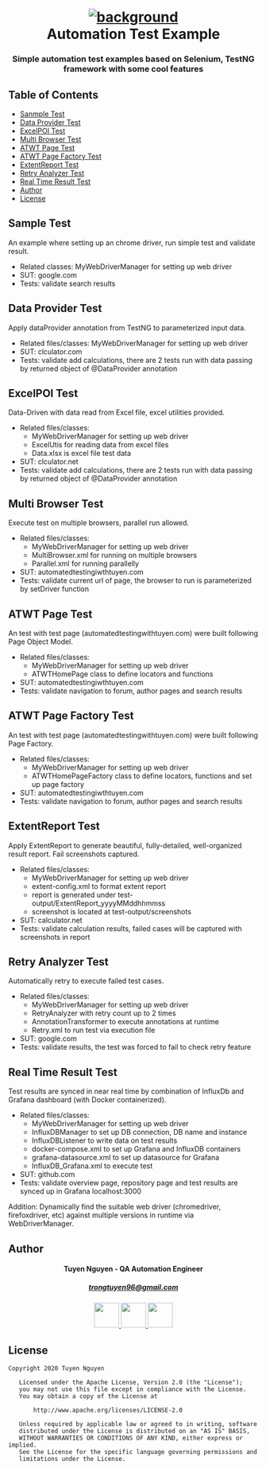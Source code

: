 <h1 align="center">
  <br>
  <a href="background"><img src="https://github.com/trongtuyen96/automationTestExample/blob/master/Background_with_title.PNG" alt="background"></a>
  <br>
  Automation Test Example
  <br>
</h1>

<h3 align="center" style="bold">Simple automation test examples based on Selenium, TestNG framework with some cool features</h3>

## Table of Contents
- [Sanmple Test](#sample-test)
- [Data Provider Test](#data-provider-test)
- [ExcelPOI Test](#excelpoi-test)
- [Multi Browser Test](#multi-browser-test)
- [ATWT Page Test](#atwt-page-test)
- [ATWT Page Factory Test](#atwt-page-factory-test)
- [ExtentReport Test](#extentreport-test)
- [Retry Analyzer Test](#retry-analyzer-test)
- [Real Time Result Test](#real-time-result-test)
- [Author](#author)
- [License](#license)

## Sample Test
An example where setting up an chrome driver, run simple test and validate result.
- Related classes: MyWebDriverManager for setting up web driver
- SUT: google.com
- Tests: validate search results


## Data Provider Test
Apply dataProvider annotation from TestNG to parameterized input data.
- Related files/classes: MyWebDriverManager for setting up web driver
- SUT: clculator.com
- Tests: validate add calculations, there are 2 tests run with data passing by returned object of @DataProvider annotation

## ExcelPOI Test
Data-Driven with data read from Excel file, excel utilities provided.
- Related files/classes: 
	- MyWebDriverManager for setting up web driver
	- ExcelUtis for reading data from excel files
	- Data.xlsx is excel file test data
- SUT: clculator.net
- Tests: validate add calculations, there are 2 tests run with data passing by returned object of @DataProvider annotation

## Multi Browser Test
Execute test on multiple browsers, parallel run allowed.
- Related files/classes: 
	- MyWebDriverManager for setting up web driver
	- MultiBrowser.xml for running on multiple browsers
	- Parallel.xml for running parallelly
- SUT: automatedtestingiwthtuyen.com
- Tests: validate current url of page, the browser to run is parameterized by setDriver function

## ATWT Page Test
An test with test page (automatedtestingwithtuyen.com) were built following Page Object Model.
- Related files/classes: 
	- MyWebDriverManager for setting up web driver
	- ATWTHomePage class to define locators and functions
- SUT: automatedtestingiwthtuyen.com
- Tests: validate navigation to forum, author pages and search results

## ATWT Page Factory Test
An test with test page (automatedtestingwithtuyen.com) were built following Page Factory.
- Related files/classes: 
	- MyWebDriverManager for setting up web driver
	- ATWTHomePageFactory class to define locators, functions and set up page factory
- SUT: automatedtestingiwthtuyen.com
- Tests: validate navigation to forum, author pages and search results

## ExtentReport Test
Apply ExtentReport to generate beautiful, fully-detailed, well-organized result report. Fail screenshots captured.
- Related files/classes: 
	- MyWebDriverManager for setting up web driver
	- extent-config.xml to format extent report
	- report is generated under test-output/ExtentReport_yyyyMMddhhmmss
	- screenshot is located at test-output/screenshots
- SUT: calculator.net
- Tests: validate calculation results, failed cases will be captured with screenshots in report

## Retry Analyzer Test
Automatically retry to execute failed test cases.
- Related files/classes: 
	- MyWebDriverManager for setting up web driver
	- RetryAnalyzer with retry count up to 2 times
	- AnnotationTransformer to execute annotations at runtime
	- Retry.xml to run test via execution file
- SUT: google.com
- Tests: validate results, the test was forced to fail to check retry feature

## Real Time Result Test
Test results are synced in near real time by combination of InfluxDb and Grafana dashboard (with Docker containerized).
- Related files/classes: 
	- MyWebDriverManager for setting up web driver
	- InfluxDBManager to set up DB connection, DB name and instance
	- InfluxDBListener to write data on test results
	- docker-compose.xml to set up Grafana and InfluxDB containers
	- grafana-datasource.xml to set up datasource for Grafana
	- InfluxDB_Grafana.xml to execute test
- SUT: github.com
- Tests: validate overview page, repository page and test results are synced up in Grafana localhost:3000

Addition: Dynamically find the suitable web driver (chromedriver, firefoxdriver, etc) against multiple versions in runtime via WebDriverManager.

## Author
<h4 align="center">
	Tuyen Nguyen - QA Automation Engineer
	</h4>
	<h5 align="center">
	<a href="trongtuyen96@gmail.com">trongtuyen96@gmail.com</a>
	</h5>
<p align="center">
	 <a alt="Github" href="https://github.com/trongtuyen96">
    <img src="https://user-images.githubusercontent.com/25218255/47360756-794c1f00-d6fa-11e8-86fa-7b1c2e4dda92.png" width="50">
  </a>
		 <a alt="LinkedIn" href="https://www.linkedin.com/in/tuyennguyen96/">
    <img src="https://user-images.githubusercontent.com/25218255/47360366-8583ac80-d6f9-11e8-8871-219802a9a162.png" width="50">
  </a>
		 <a alt="Facebook" href="https://www.facebook.com/tuyen.trong.3">
    <img src="https://user-images.githubusercontent.com/25218255/47360363-84eb1600-d6f9-11e8-8029-818481536200.png" width="50">
  </a>
</p>

## License
~~~~
Copyright 2020 Tuyen Nguyen

   Licensed under the Apache License, Version 2.0 (the "License");
   you may not use this file except in compliance with the License.
   You may obtain a copy of the License at

       http://www.apache.org/licenses/LICENSE-2.0

   Unless required by applicable law or agreed to in writing, software
   distributed under the License is distributed on an "AS IS" BASIS,
   WITHOUT WARRANTIES OR CONDITIONS OF ANY KIND, either express or implied.
   See the License for the specific language governing permissions and
   limitations under the License.
~~~~
